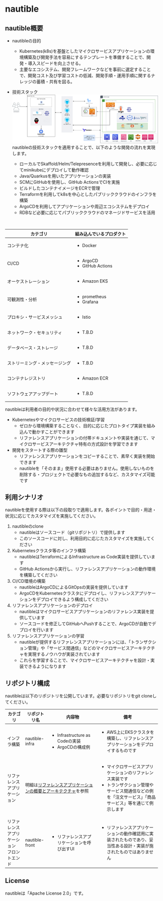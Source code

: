 # nautible

## nautible概要

* nautibleの目的
  * Kubernetes(k8s)を基盤としたマイクロサービスアプリケーションの環境構築及び開発手法を容易にするテンプレートを準備することで、開発・導入スピードを向上させる。
  * 主要なエコシステム、開発フレームワークなどを事前に選定することで、開発コスト及び学習コストの低減、開発手順・運用手順に関するナレッジの蓄積・共有を図る。

* 技術スタック
  ![技術スタック](./img/ArcCurrent.png)
nautibleの技術スタックを適用することで、以下のような開発の流れを実現します。
  * ローカルでSkaffold/Helm/Telepresenceを利用して開発し、必要に応じてminikubeにデプロイして動作確認
  * Java/Quarkusを用いたアプリケーションの実装
  * SCMにGitHubを使用し、GitHub ActionsでCIを実施
  * ビルドしたコンテナイメージをECRで管理
  * Terraformを利用してk8sを中心としたパブリッククラウドのインフラを構築
  * ArgoCDを利用してアプリケーションや周辺エコシステムをデプロイ
  * RDBなど必要に応じてパブリッククラウドのマネージドサービスを活用

<br>

  | カテゴリ | 組み込んでいるプロダクト |
  | ---- | ---- |
  | コンテナ化 | <ul><li>Docker</li></ul> |
  | CI/CD | <ul><li>ArgoCD</li><li>GitHub Actions</li></ul> |
  | オーケストレーション | <ul><li>Amazon EKS</li></ul> |
  | 可観測性・分析 | <ul><li>prometheus</li><li>Grafana</li></ul> |
  | プロキシ・サービスメッシュ | <ul><li>Istio</li></ul> |
  | ネットワーク・セキュリティ | <ul><li>T.B.D</li></ul> |
  | データベース・ストレージ | <ul><li>T.B.D</li></ul> |
  | ストリーミング・メッセージング | <ul><li>T.B.D</li></ul> |
  | コンテナレジストリ | <ul><li>Amazon ECR</li></ul> |
  | ソフトウェアアップデート | <ul><li>T.B.D</li></ul> |

  nautibleは利用者の目的や状況に合わせて様々な活用方法があります。

  * Kubernetesやマイクロサービスの技術検証/学習
    * ゼロから環境構築することなく、目的に応じたプロトタイプ実装を組み込んで動かすことができます
    * リファレンスアプリケーションの付帯ドキュメントや実装を通じて、マイクロサービスアーキテクチャ特有の方式設計を学習できます
  * 開発をスタートする際の雛型
    * リファレンスアプリケーションをコピーすることで、素早く実装を開始できます
    * nautibleを「そのまま」使用する必要はありません。使用しないものを削除する・プロジェクトで必要なもの追加するなど、カスタマイズ可能です

## 利用シナリオ
nautibleを使用する際は以下の段取りで適用します。各ポイントで目的・用途・状況に応じてカスタマイズを実施してください。

1. nautibleのclone
   - nautibleはソースコード（gitリポジトリ）で提供します
   - このソースコードに対し、利用目的に応じたカスタマイズを実施してください 
2. Kubernetesクラスタ等のインフラ構築
   - nautibleはTerraformによるInfrastructure as Code実装を提供しています
   - GitHub Actionsから実行し、リファレンスアプリケーションの動作環境を構築してください
3. CI/CD環境の構築
   - nautibleはArgoCDによるGitOpsの実装を提供しています
   - ArgoCDをKubernetesクラスタにデプロイし、リファレンスアプリケーションをデプロイできるよう構成してください
4. リファレンスアプリケーションのデプロイ
   - nautibleはマイクロサービスアプリケーションのリファレンス実装を提供しています
   - ソースコードを修正してGitHubへPushすることで、ArgoCDが自動でデプロイを行います
5. リファレンスアプリケーションの学習
   - nautibleが提供するリファレンスアプリケーションには、「トランザクション管理」や「サービス間通信」などのマイクロサービスアーキテクチャを実現するノウハウが実装されています
   - これらを学習することで、マイクロサービスアーキテクチャを設計・実装できるようになります

## リポジトリ構成
nautibleは以下のリポジトリを公開しています。必要なリポジトリをgit cloneしてください。

<table>
  <thead>
    <tr>
      <th>カテゴリ</th>
      <th>リポジトリ名</th>
      <th>内容物</th>
      <th>備考</th>
    </tr>
  </thead>
  <tbody>
    <tr>
      <td>インフラ構築</td>
      <td>nautible-infra</td>
      <td><ul><li>Infrastructure as Codeの実装</li><li>ArgoCDの構成例</li></ul></td>
      <td><ul><li>AWS上にEKSクラスタを構築し、リファレンスアプリケーションをデプロイするものです</li></ul></td>
    </tr>
    <tr>
      <td>リファレンスアプリケーション</td>
      <td colspan="2">明細は<a href="../referenceapp-architecture/README.md">リファレンスアプリケーションの概要とアーキテクチャ</a>を参照</td>
      <td><ul><li>マイクロサービスアプリケーションのリファレンス実装です</li><li>トランザクション管理やサービス間通信などの例を「注文サービス」「商品サービス」等を通じて例示します</li></ul></td>
    </tr>
    <tr>
      <td>リファレンスアプリケーション<br>フロントエンド</td>
      <td>nautible-front</td>
      <td><ul><li>リファレンスアプリケーションを呼び出すUI</li></ul></td>
      <td><ul><li>リファレンスアプリケーションの動作確認用に実装されたものであり、妥当性ある設計・実装が施されたものではありません</li></ul></td>
    </tr>
  </tbody>
</table>

## License
nautibleは「Apache License 2.0」です。